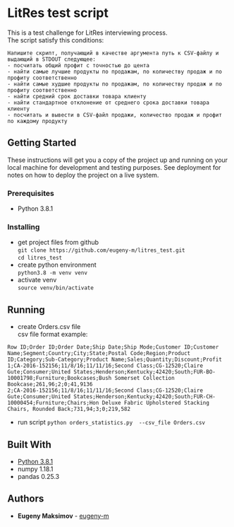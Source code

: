 # LitRes test script

This is a test challenge for LitRes interviewing process.  
The script satisfy this conditions:

```
Напишите скрипт, получающий в качестве аргумента путь к CSV-файлу и выдающий в STDOUT следующее:
- посчитать общий профит с точностью до цента
- найти самые лучшие продукты по продажам, по количеству продаж и по профиту соответственно
- найти самые худшие продукты по продажам, по количеству продаж и по профиту соответственно
- найти средний срок доставки товара клиенту
- найти стандартное отклонение от среднего срока доставки товара клиенту
- посчитать и вывести в CSV-файл продажи, количество продаж и профит по каждому продукту
``` 

## Getting Started

These instructions will get you a copy of the project up and running on your local machine for development and testing purposes. See deployment for notes on how to deploy the project on a live system.

### Prerequisites

* Python 3.8.1

### Installing

* get project files from github  
`git clone https://github.com/eugeny-m/litres_test.git`  
`cd litres_test`
* create python environment  
`python3.8 -m venv venv`
* activate venv  
`source venv/bin/activate`

## Running

* create Orders.csv file   
csv file format example:
```
Row ID;Order ID;Order Date;Ship Date;Ship Mode;Customer ID;Customer Name;Segment;Country;City;State;Postal Code;Region;Product ID;Category;Sub-Category;Product Name;Sales;Quantity;Discount;Profit
1;CA-2016-152156;11/8/16;11/11/16;Second Class;CG-12520;Claire Gute;Consumer;United States;Henderson;Kentucky;42420;South;FUR-BO-10001798;Furniture;Bookcases;Bush Somerset Collection Bookcase;261,96;2;0;41,9136
2;CA-2016-152156;11/8/16;11/11/16;Second Class;CG-12520;Claire Gute;Consumer;United States;Henderson;Kentucky;42420;South;FUR-CH-10000454;Furniture;Chairs;Hon Deluxe Fabric Upholstered Stacking Chairs, Rounded Back;731,94;3;0;219,582
```
* run script `python orders_statistics.py  --csv_file Orders.csv`


## Built With

* [Python 3.8.1](https://www.python.org)
* numpy 1.18.1
* pandas 0.25.3

## Authors

* **Eugeny Maksimov** -  [eugeny-m](https://github.com/eugeny-m)  
